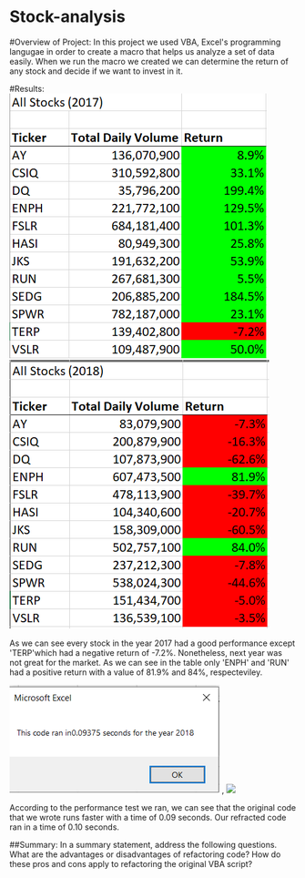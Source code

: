 # Stock-analysis
#Overview of Project: In this project we used VBA, Excel's programming langugae in order to create a macro that helps us analyze a set of data easily. When we run the macro we created we can determine the return of any stock and decide if we want to invest in it. 

#Results: 
![](Resources/Allstocks2017.png) ![](Resources/Allstocks2018.png)

As we can see every stock in the year 2017 had a good performance except 'TERP'which had a negative return of -7.2%. Nonetheless, next year was not great for the market. 
As we can see in the table only 'ENPH' and 'RUN' had a positive return with a value of 81.9% and 84%, respecteviley. 

![](Resources/runTimeOriginal.png) , ![](ResourcesrunTimeRefracted.png)

According to the performance test we ran, we can see that the original code that we wrote runs faster with a time of 0.09 seconds. Our refracted code ran in a time of 0.10 seconds.

##Summary: In a summary statement, address the following questions.
What are the advantages or disadvantages of refactoring code?
How do these pros and cons apply to refactoring the original VBA script?
